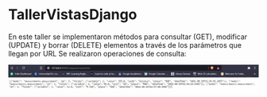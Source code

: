 # TallerVistasDjango
En este taller se implementaron métodos para consultar (GET), modificar (UPDATE) y borrar (DELETE) elementos a través de los parámetros que llegan por URL
Se realizaron operaciones de consulta:

![Lista_measurments](./Lista_measurments.png)
